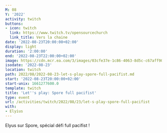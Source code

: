 ```yaml
---
M: 08
Y: '2022'
activity: twitch
buttons:
- icon: twitch
  link: https://www.twitch.tv/opensourcechurch
  link_title: Vers la chaine
date: '2022-08-23T20:00:00+02:00'
display: light
duration: '2:00:00'
end: '2022-08-23T22:00:00+02:00'
image: https://cdn.mcr.ea.com/3/images/03cfe37e-1c86-4063-8d5c-c67aff90a293/1587735143-0x0-0-0.jpg
isodate: '2022-08-23'
location: twitch
path: 2022/08/2022-08-23-let-s-play-spore-full-pacifist.md
start: '2022-08-23T20:00:00+02:00'
start-unix: 1661277600.0
template: twitch
title: 'Let''s play: Spore full pacifist'
type: event
url: /activities/twitch/2022/08/23/let-s-play-spore-full-pacifist
with:
- Elyius
---
```

Elyus sur Spore, spécial défi full pacifist !